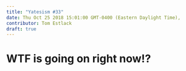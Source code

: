 ```yaml
---
title: "Yatesism #33"
date: Thu Oct 25 2018 15:01:00 GMT-0400 (Eastern Daylight Time),
contributor: Tom Estlack
draft: true
---
```

# WTF is going on right now!?
